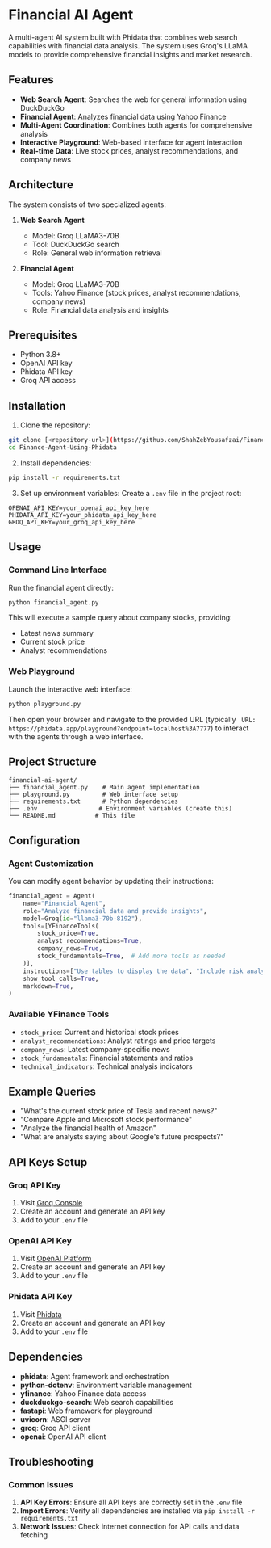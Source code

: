 # Financial AI Agent

A multi-agent AI system built with Phidata that combines web search capabilities with financial data analysis. The system uses Groq's LLaMA models to provide comprehensive financial insights and market research.

## Features

- **Web Search Agent**: Searches the web for general information using DuckDuckGo
- **Financial Agent**: Analyzes financial data using Yahoo Finance
- **Multi-Agent Coordination**: Combines both agents for comprehensive analysis
- **Interactive Playground**: Web-based interface for agent interaction
- **Real-time Data**: Live stock prices, analyst recommendations, and company news

## Architecture

The system consists of two specialized agents:

1. **Web Search Agent**
   - Model: Groq LLaMA3-70B
   - Tool: DuckDuckGo search
   - Role: General web information retrieval

2. **Financial Agent**
   - Model: Groq LLaMA3-70B
   - Tools: Yahoo Finance (stock prices, analyst recommendations, company news)
   - Role: Financial data analysis and insights

## Prerequisites

- Python 3.8+
- OpenAI API key
- Phidata API key
- Groq API access

## Installation

1. Clone the repository:
```bash
git clone [<repository-url>](https://github.com/ShahZebYousafzai/Finance-Agent-Using-Phidata.git)
cd Finance-Agent-Using-Phidata
```

2. Install dependencies:
```bash
pip install -r requirements.txt
```

3. Set up environment variables:
Create a `.env` file in the project root:
```env
OPENAI_API_KEY=your_openai_api_key_here
PHIDATA_API_KEY=your_phidata_api_key_here
GROQ_API_KEY=your_groq_api_key_here
```

## Usage

### Command Line Interface

Run the financial agent directly:
```bash
python financial_agent.py
```

This will execute a sample query about company stocks, providing:
- Latest news summary
- Current stock price
- Analyst recommendations

### Web Playground

Launch the interactive web interface:
```bash
python playground.py
```

Then open your browser and navigate to the provided URL (typically ` URL: https://phidata.app/playground?endpoint=localhost%3A7777`) to interact with the agents through a web interface.

## Project Structure

```
financial-ai-agent/
├── financial_agent.py    # Main agent implementation
├── playground.py         # Web interface setup
├── requirements.txt      # Python dependencies
├── .env                 # Environment variables (create this)
└── README.md           # This file
```

## Configuration

### Agent Customization

You can modify agent behavior by updating their instructions:

```python
financial_agent = Agent(
    name="Financial Agent",
    role="Analyze financial data and provide insights",
    model=Groq(id="llama3-70b-8192"),
    tools=[YFinanceTools(
        stock_price=True,
        analyst_recommendations=True,
        company_news=True,
        stock_fundamentals=True,  # Add more tools as needed
    )],
    instructions=["Use tables to display the data", "Include risk analysis"],
    show_tool_calls=True,
    markdown=True,
)
```

### Available YFinance Tools

- `stock_price`: Current and historical stock prices
- `analyst_recommendations`: Analyst ratings and price targets
- `company_news`: Latest company-specific news
- `stock_fundamentals`: Financial statements and ratios
- `technical_indicators`: Technical analysis indicators

## Example Queries

- "What's the current stock price of Tesla and recent news?"
- "Compare Apple and Microsoft stock performance"
- "Analyze the financial health of Amazon"
- "What are analysts saying about Google's future prospects?"

## API Keys Setup

### Groq API Key
1. Visit [Groq Console](https://console.groq.com/)
2. Create an account and generate an API key
3. Add to your `.env` file

### OpenAI API Key
1. Visit [OpenAI Platform](https://platform.openai.com/)
2. Create an account and generate an API key
3. Add to your `.env` file

### Phidata API Key
1. Visit [Phidata](https://phidata.com/)
2. Create an account and generate an API key
3. Add to your `.env` file

## Dependencies

- **phidata**: Agent framework and orchestration
- **python-dotenv**: Environment variable management
- **yfinance**: Yahoo Finance data access
- **duckduckgo-search**: Web search capabilities
- **fastapi**: Web framework for playground
- **uvicorn**: ASGI server
- **groq**: Groq API client
- **openai**: OpenAI API client

## Troubleshooting

### Common Issues

1. **API Key Errors**: Ensure all API keys are correctly set in the `.env` file
2. **Import Errors**: Verify all dependencies are installed via `pip install -r requirements.txt`
3. **Network Issues**: Check internet connection for API calls and data fetching